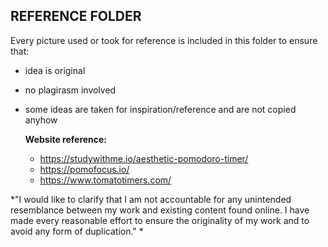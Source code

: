 ## **REFERENCE FOLDER**

Every picture used or took for reference is included in this folder to ensure that: 
- idea is original
- no plagirasm involved
- some ideas are taken for inspiration/reference and are not copied anyhow

  **Website reference:**
  - https://studywithme.io/aesthetic-pomodoro-timer/
  - https://pomofocus.io/
  - https://www.tomatotimers.com/

*"I would like to clarify that I am not accountable for any unintended resemblance between my work and existing content found online. I have made every reasonable effort to ensure the originality of my work and to avoid any form of duplication." *
